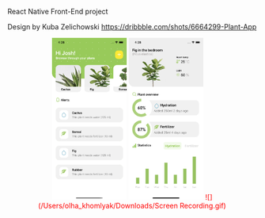 React Native Front-End project 

Design by Kuba Zelichowski https://dribbble.com/shots/6664299-Plant-App


<p style="color: red" align="middle">
  <img src="/screenshots/Simulator Screen Shot - iPhone 11 - 2020-06-28 at 16.28.23.png" alt="test image size" height="30%" width="30%">
  <img src="/screenshots/Simulator Screen Shot - iPhone 11 - 2020-06-28 at 16.28.30.png" alt="test image size" height="30%" width="30%" >
  ![](/Users/olha_khomlyak/Downloads/Screen Recording.gif)
</p>
